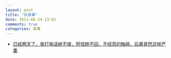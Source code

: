 ```yaml
---
layout: post
title: "长故事"
date: 2013-08-24 13:02
comments: true
categories: 故事
---
```

- [已经两天了，我打电话她不接，短信她不回，不经意的触碰，后果竟然这样严重](http://bbs.csdn.net/topics/390550705)

